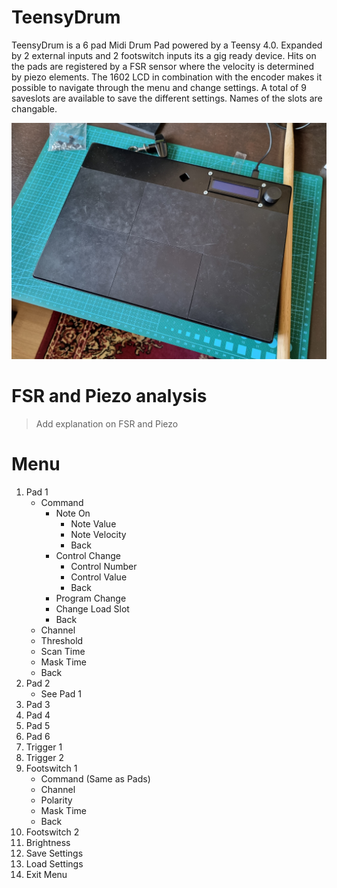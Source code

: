 # TeensyDrum
TeensyDrum is a 6 pad Midi Drum Pad powered by a Teensy 4.0. Expanded by 2 external inputs and 2 footswitch inputs its a gig ready device. Hits on the pads are registered by a FSR sensor where the velocity is determined by piezo elements. The 1602 LCD in combination with the encoder makes it possible to navigate through the menu and change settings. A total of 9 saveslots are available to save the different settings. Names of the slots are changable.

![](https://raw.githubusercontent.com/NickApparently/TeensyDrum/main/20220511_072148.jpg)

# FSR and Piezo analysis
> Add explanation on FSR and Piezo

# Menu
1. Pad 1
   - Command
     - Note On
       - Note Value
       - Note Velocity
       - Back
     - Control Change
       - Control Number
       - Control Value
       - Back
     - Program Change
     - Change Load Slot
     - Back
   - Channel
   - Threshold
   - Scan Time
   - Mask Time
   - Back
2. Pad 2
   - See Pad 1
3. Pad 3
4. Pad 4
5. Pad 5
6. Pad 6
7. Trigger 1
8. Trigger 2
9. Footswitch 1
   - Command (Same as Pads)
   - Channel
   - Polarity
   - Mask Time
   - Back
10. Footswitch 2
11. Brightness
12. Save Settings
13. Load Settings
14. Exit Menu
